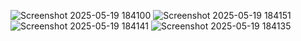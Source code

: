 ![Screenshot 2025-05-19 184100](https://github.com/user-attachments/assets/565c6e4b-1bed-44a9-a542-46b21c28c2e3)
![Screenshot 2025-05-19 184151](https://github.com/user-attachments/assets/9d5e9193-9fec-47c7-9ca5-a34ac9dedde0)
![Screenshot 2025-05-19 184141](https://github.com/user-attachments/assets/c66704a2-98cd-41cc-9062-11fc70032d6c)
![Screenshot 2025-05-19 184135](https://github.com/user-attachments/assets/95dcc612-a416-4d07-ad3f-066cd15e749e)
